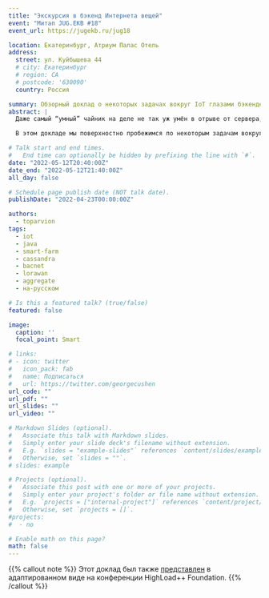 ```yaml
---
title: "Экскурсия в бэкенд Интернета вещей"
event: "Митап JUG.EKB #18"
event_url: https://jugekb.ru/jug18

location: Екатеринбург, Атриум Палас Отель
address:
  street: ул. Куйбышева 44
  # city: Екатеринбург
  # region: CA
  # postcode: '630090'
  country: Россия

summary: Обзорный доклад о некоторых задачах вокруг IoT глазами бэкендера
abstract: |
  Даже самый “умный” чайник на деле не так уж умён в отрыве от сервера, куда он передаёт свою температуру и откуда получает команды на подогрев. Но с ним хотя бы можно взаимодействовать напрямую. А как быть десяткам датчиков загрязнения воздуха на предприятии? Или сотням датчиков температуры на посевной площади? Или тысячам электронных замков в гостинице? Ясно, что бизнес-ценность таких устройств целиком раскрывается только на бэкенде.

  В этом докладе мы поверхностно пробежимся по некоторым задачам вокруг IoT и на примере одной интеграционной платформы на Java (с оглядкой на другие) посмотрим, как эти задачи могут решаться “на том конце провода”. Повникаем в визуализацию процессов и агрегатов, поговорим об интеллектуальном анализе машинных данных и разберёмся с тем, как унифицировать получение и обработку данных от огромного (зоо)парка всевозможных устройств.

# Talk start and end times.
#   End time can optionally be hidden by prefixing the line with `#`.
date: "2022-05-12T20:40:00Z"
date_end: "2022-05-12T21:40:00Z"
all_day: false

# Schedule page publish date (NOT talk date).
publishDate: "2022-04-23T00:00:00Z"

authors:
  - toparvion
tags:
  - iot
  - java
  - smart-farm
  - cassandra
  - bacnet
  - lorawan
  - aggregate
  - на-русском

# Is this a featured talk? (true/false)
featured: false

image:
  caption: ''
  focal_point: Smart

# links:
# - icon: twitter
#   icon_pack: fab
#   name: Подписаться
#   url: https://twitter.com/georgecushen
url_code: ""
url_pdf: ""
url_slides: ""
url_video: ""

# Markdown Slides (optional).
#   Associate this talk with Markdown slides.
#   Simply enter your slide deck's filename without extension.
#   E.g. `slides = "example-slides"` references `content/slides/example-slides.md`.
#   Otherwise, set `slides = ""`.
# slides: example

# Projects (optional).
#   Associate this post with one or more of your projects.
#   Simply enter your project's folder or file name without extension.
#   E.g. `projects = ["internal-project"]` references `content/project/deep-learning/index.md`.
#   Otherwise, set `projects = []`.
#projects:
#  - no

# Enable math on this page?
math: false
---
```

{{% callout note %}}
Этот доклад был также [представлен](/event/2022/highload/) в адаптированном виде на конференции HighLoad++ Foundation.
{{% /callout %}}